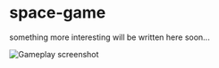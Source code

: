 # space-game

something more interesting will be written here soon...

![Gameplay screenshot](https://i.imgur.com/YkJidxu.png)
